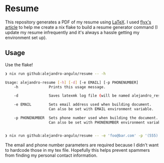 # Resume

This repository generates a PDF of my resume using
[LaTeX](https://www.latex-project.org/). I used [flyx's
article](https://flyx.org/nix-flakes-latex/) to help me create a nix flake to
build a resume generator command (I update my resume infrequently and it's
always a hassle getting my environment set up).

## Usage

Use the flake!

```bash
❯ nix run github:alejandro-angulo/resume -- -h

Usage: alejandro-resume [-h] [-d] [-e EMAIL] [-p PHONENUMBER]
    -h              Prints this usage message.

    -d              Saves latexmk log file (will be named alejandro_resume.log)

    -e EMAIL        Sets email address used when building document.
                    Can also be set with EMAIL environment variable.

    -p PHONENUMBER  Sets phone number used when building the document.
                    Can also be set with PHONENUMBER environment variable.


❯ nix run github:alejandro-angulo/resume -- -e 'foo@bar.com' -p '(555) 555-5555'
```

The email and phone number parameters are required because I didn't want to
hardcode those in my tex file. Hopefully this helps prevent spammers from
finding my personal contact information.
